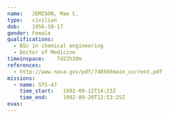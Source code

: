 ```yaml
---
name:	JEMISON, Mae C.
type:	civilian
dob:	1956-10-17
gender:	Female
qualifications:
  - BSc in chemical engineering
  - Doctor of Medicine
timeinspace:	7d22h30m
references:
  - http://www.nasa.gov/pdf/740566main_current.pdf
missions:
  - name: STS-47
    time_start:   1992-09-12T14:23Z
    time_end:     1992-09-20T12:53:25Z
evas:
---
```

